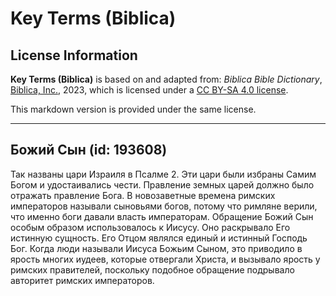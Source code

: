 # Key Terms (Biblica)

## License Information

**Key Terms (Biblica)** is based on and adapted from: _Biblica Bible Dictionary_, [Biblica, Inc.](https://www.biblica.com/), 2023, which is licensed under a [CC BY-SA 4.0 license](https://creativecommons.org/licenses/by-sa/4.0/legalcode.en).

This markdown version is provided under the same license.



--------------------------------

## Божий Сын (id: 193608)

Так названы цари Израиля в Псалме 2\. Эти цари были избраны Самим Богом и удостаивались чести. Правление земных царей должно было отражать правление Бога. В новозаветные времена римских императоров называли сыновьями богов, потому что римляне верили, что именно боги давали власть императорам. Обращение Божий Сын особым образом использовалось к Иисусу. Оно раскрывало Его истинную сущность. Его Отцом являлся единый и истинный Господь Бог. Когда люди называли Иисуса Божьим Сыном, это приводило в ярость многих иудеев, которые отвергали Христа, и вызывало ярость у римских правителей, поскольку подобное обращение подрывало авторитет римских императоров. 


